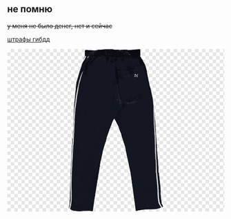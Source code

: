 ## не помню
~~у меня не было денег, нет и сейчас~~

[штрафы гибдд](shtraffy-gibdd.ru)
<p align="center">
  <img src="https://github.com/StariyLoh/GUBAMIPROJECT/blob/master/img/pants.png">
</p>
